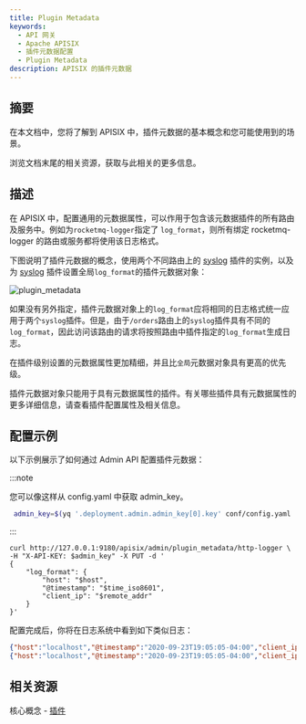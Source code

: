 ```yaml
---
title: Plugin Metadata
keywords:
  - API 网关
  - Apache APISIX
  - 插件元数据配置
  - Plugin Metadata
description: APISIX 的插件元数据
---
```


<!--
#
# Licensed to the Apache Software Foundation (ASF) under one or more
# contributor license agreements.  See the NOTICE file distributed with
# this work for additional information regarding copyright ownership.
# The ASF licenses this file to You under the Apache License, Version 2.0
# (the "License"); you may not use this file except in compliance with
# the License.  You may obtain a copy of the License at
#
#     http://www.apache.org/licenses/LICENSE-2.0
#
# Unless required by applicable law or agreed to in writing, software
# distributed under the License is distributed on an "AS IS" BASIS,
# WITHOUT WARRANTIES OR CONDITIONS OF ANY KIND, either express or implied.
# See the License for the specific language governing permissions and
# limitations under the License.
#
-->

## 摘要

在本文档中，您将了解到 APISIX 中，插件元数据的基本概念和您可能使用到的场景。

浏览文档末尾的相关资源，获取与此相关的更多信息。

## 描述

在 APISIX 中，配置通用的元数据属性，可以作用于包含该元数据插件的所有路由及服务中。例如为`rocketmq-logger`指定了 `log_format`，则所有绑定 rocketmq-logger 的路由或服务都将使用该日志格式。

下图说明了插件元数据的概念，使用两个不同路由上的 [syslog](https://apisix.apache.org/zh/docs/apisix/plugins/syslog/)  插件的实例，以及为 [syslog](https://apisix.apache.org/zh/docs/apisix/plugins/syslog/)  插件设置全局`log_format`的插件元数据对象：

![plugin_metadata](https://static.apiseven.com/uploads/2023/04/17/Z0OFRQhV_plugin%20metadata.svg)

如果没有另外指定，插件元数据对象上的`log_format`应将相同的日志格式统一应用于两个`syslog`插件。但是，由于`/orders`路由上的`syslog`插件具有不同的`log_format`，因此访问该路由的请求将按照路由中插件指定的`log_format`生成日志。

在插件级别设置的元数据属性更加精细，并且比`全局`元数据对象具有更高的优先级。

插件元数据对象只能用于具有元数据属性的插件。有关哪些插件具有元数据属性的更多详细信息，请查看插件配置属性及相关信息。

## 配置示例

以下示例展示了如何通过 Admin API 配置插件元数据：

:::note

您可以像这样从 config.yaml 中获取 admin_key。

```bash
 admin_key=$(yq '.deployment.admin.admin_key[0].key' conf/config.yaml | sed 's/"//g')
```

:::

```shell
curl http://127.0.0.1:9180/apisix/admin/plugin_metadata/http-logger \
-H "X-API-KEY: $admin_key" -X PUT -d '
{
    "log_format": {
        "host": "$host",
        "@timestamp": "$time_iso8601",
        "client_ip": "$remote_addr"
    }
}'
```

配置完成后，你将在日志系统中看到如下类似日志：

```json
{"host":"localhost","@timestamp":"2020-09-23T19:05:05-04:00","client_ip":"127.0.0.1","route_id":"1"}
{"host":"localhost","@timestamp":"2020-09-23T19:05:05-04:00","client_ip":"127.0.0.1","route_id":"1"}
```

## 相关资源

核心概念 - [插件](https://apisix.apache.org/docs/apisix/terminology/plugin/)
